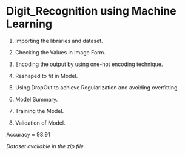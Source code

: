 # Digit_Recognition using Machine Learning

1. Importing the libraries and dataset.

2. Checking the Values in Image Form.

3. Encoding the output by using one-hot encoding technique.

4. Reshaped to fit in Model.

5. Using DropOut to achieve Regularization and avoiding overfitting.

6. Model Summary.

7. Training the Model.

8. Validation of Model.

Accuracy = 98.91


*Dataset available in the zip file.*
